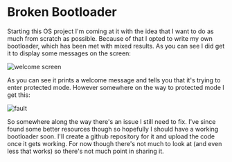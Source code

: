 # Broken Bootloader
Starting this OS project I'm coming at it with the idea that I want to do as much from scratch as possible. Because of that I opted to write my own bootloader, which has been met with mixed results. As you can see I did get it to display some messages on the screen:

![welcome screen](https://ramseyop.com/pages/assets/brokenBootloader/welcomeScreen.jpg)

As you can see it prints a welcome message and tells you that it's trying to enter protected mode. However somewhere on the way to protected mode I get this:

![fault](https://ramseyop.com/pages/assets/brokenBootloader/fault.jpg)

So somewhere along the way there's an issue I still need to fix. I've since found some better resources though so hopefully I should have a working bootloader soon. I'll create a github repository for it and upload the code once it gets working. For now though there's not much to look at (and even less that works) so there's not much point in sharing it.